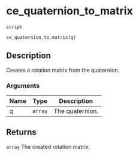 # ce_quaternion_to_matrix
`script`
```gml
ce_quaternion_to_matrix(q)
```

## Description
Creates a rotation matrix from the quaternion.

### Arguments
| Name | Type | Description |
| ---- | ---- | ----------- |
| q | `array` | The quaternion. |

## Returns
`array` The created rotation matrix.